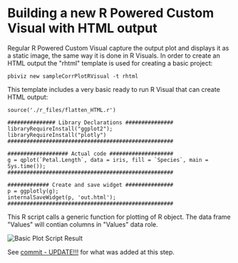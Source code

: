 # Building a new R Powered Custom Visual with HTML output
Regular R Powered Custom Visual capture the output plot and displays it as a static image, the same way it is done in R Visuals.
In order to create an HTML output the "rhtml" template is used for creating a basic project:

```
pbiviz new sampleCorrPlotRVisual -t rhtml
```
This template includes a very basic ready to run R Visual that can create HTML output:

```
source('./r_files/flatten_HTML.r')

############### Library Declarations ###############
libraryRequireInstall("ggplot2");
libraryRequireInstall("plotly")
####################################################

################### Actual code ####################
g = qplot(`Petal.Length`, data = iris, fill = `Species`, main = Sys.time());
####################################################

############# Create and save widget ###############
p = ggplotly(g);
internalSaveWidget(p, 'out.html');
####################################################
```

This R script calls a generic function for plotting of R object. The data frame "Values" will contian columns in "Values" data role.

![Basic Plot Script Result](images/BasicPlot.png)

See [commit - UPDATE!!!](https://github.com/Microsoft/PowerBI-visuals-sampleCorrPlotRVisual/commit/e7d31301bfa0ba9419e67383a9f27ae340e79fee) for what was added at this step.
